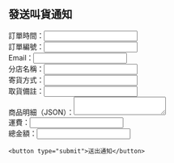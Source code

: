 <!DOCTYPE html>
<html lang="zh-TW">
<head>
  <meta charset="UTF-8" />
  <title>啃酥叫貨通知發送</title>
  <script type="text/javascript" src="https://cdn.jsdelivr.net/npm/emailjs-com@3/dist/email.min.js"></script>
</head>
<body>
  <h2>發送叫貨通知</h2>
  <form id="form">
    <label>訂單時間：<input name="order_time" required></label><br>
    <label>訂單編號：<input name="order_id" required></label><br>
    <label>Email：<input name="email" required></label><br>
    <label>分店名稱：<input name="store_name" required></label><br>
    <label>寄貨方式：<input name="delivery_method" required></label><br>
    <label>取貨備註：<input name="pickup_note"></label><br>
    <label>商品明細（JSON）：<textarea name="orders" required></textarea></label><br>
    <label>運費：<input name="cost_shipping" required></label><br>
    <label>總金額：<input name="cost_total" required></label><br>

    <button type="submit">送出通知</button>
  </form>

  <script>
    (function () {
      emailjs.init("YOUR_PUBLIC_KEY"); // ← 換成你的公開金鑰
    })();

    document.getElementById('form').addEventListener('submit', function (e) {
      e.preventDefault();

      const formData = new FormData(this);
      const data = Object.fromEntries(formData.entries());

      // 將 cost 與 orders 轉為嵌套物件格式
      data.cost = {
        shipping: data.cost_shipping,
        total: data.cost_total
      };

      try {
        data.orders = JSON.parse(data.orders); // ← 使用者需輸入 JSON 格式，如：[{"name":"菱角酥","units":3,"price":90}]
      } catch (e) {
        alert("商品明細格式錯誤，請使用 JSON 格式！");
        return;
      }

      // 移除 cost_shipping / cost_total 多餘欄位
      delete data.cost_shipping;
      delete data.cost_total;

      emailjs.send("default_service", "template_ceydmzp", data)
        .then(function () {
          alert("叫貨通知信已發送！");
        }, function (err) {
          alert("發送失敗：" + JSON.stringify(err));
        });
    });
  </script>
</body>
</html>
